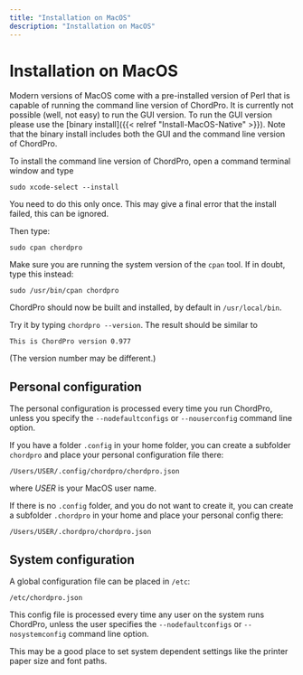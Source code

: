 ```yaml
---
title: "Installation on MacOS"
description: "Installation on MacOS"
---
```


# Installation on MacOS


Modern versions of MacOS come with a pre-installed version of Perl
that is capable of running the command line version of ChordPro. 
It is currently not possible (well, not easy) to run the GUI version.
To run the GUI version please use the [binary install]({{< relref
"Install-MacOS-Native" >}}). Note that the binary install includes
both the GUI and the command line version of ChordPro.

To install the command line version of ChordPro, open a command
terminal window and type

`sudo xcode-select --install`

You need to do this only once. This may give a final error that the
install failed, this can be ignored.

Then type:

`sudo cpan chordpro`

Make sure you are running the system version of the `cpan` tool. If in doubt, type this instead:

`sudo /usr/bin/cpan chordpro`

ChordPro should now be built and installed, by default in
`/usr/local/bin`.

Try it by typing `chordpro --version`. The result should be similar to
````
This is ChordPro version 0.977
````

(The version number may be different.)

## Personal configuration

The personal configuration is processed every time you run ChordPro,
unless you specify the `--nodefaultconfigs` or `--nouserconfig`
command line option.

If you have a folder `.config` in your home folder, you can create
a subfolder `chordpro` and place your personal configuration file
there:

`/Users/USER/.config/chordpro/chordpro.json`

where _USER_ is your MacOS user name.

If there is no `.config` folder, and you do not want to create it, you
can create a subfolder `.chordpro` in your home and place your
personal config there:

`/Users/USER/.chordpro/chordpro.json`

## System configuration

A global configuration file can be placed in `/etc`:

`/etc/chordpro.json`

This config file is processed every time any user on the system runs
ChordPro, unless the user specifies the `--nodefaultconfigs` or
`--nosystemconfig` command line option.

This may be a good place to set system dependent settings like the
printer paper size and font paths.

